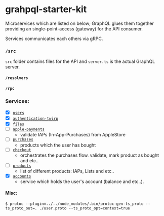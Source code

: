 # grahpql-starter-kit

Microservices which are listed on below; GraphQL glues them together providing an single-point-access (gateway) for the API consumer.

Services communicates each others via gRPC.

### `/src`
`src` folder contains files for the API and `server.ts` is the actual GraphQL server.

#### `/resolvers`

#### `/rpc`

### Services:

- [x] [`users`](https://github.com/pepeunlimited/users)
- [x] [`authentication-twirp`](https://github.com/pepeunlimited/authentication-twirp)
- [x] [`files`](https://github.com/pepeunlimited/files)
- [ ] [`apple-payments`](https://github.com/pepeunlimited/apple-payments)
    -   validate IAPs (In-App-Purchases) from AppleStore
- [ ] [`purchases`](https://github.com/pepeunlimited/purchases)
    -   products which the user has bought
- [ ] [`checkout`](https://github.com/pepeunlimited/checkout)
    -   orchestrates the purchases flow. validate, mark product as bought and etc.. 
- [ ] [`products`](https://github.com/pepeunlimited/products)
    -   list of different products: IAPs, Lists and etc..
- [x] [`accounts`](https://github.com/pepeunlimited/accounts)
    -   service which holds the user's account (balance and etc..). 
#### Misc:

```
$ protoc --plugin=../../node_modules/.bin/protoc-gen-ts_proto --ts_proto_out=. ./user.proto --ts_proto_opt=context=true
```